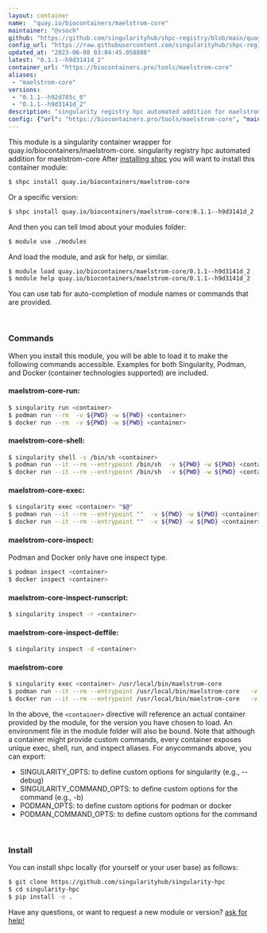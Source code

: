 ```yaml
---
layout: container
name:  "quay.io/biocontainers/maelstrom-core"
maintainer: "@vsoch"
github: "https://github.com/singularityhub/shpc-registry/blob/main/quay.io/biocontainers/maelstrom-core/container.yaml"
config_url: "https://raw.githubusercontent.com/singularityhub/shpc-registry/main/quay.io/biocontainers/maelstrom-core/container.yaml"
updated_at: "2023-06-08 03:04:45.058808"
latest: "0.1.1--h9d3141d_2"
container_url: "https://biocontainers.pro/tools/maelstrom-core"
aliases:
 - "maelstrom-core"
versions:
 - "0.1.1--h92d785c_0"
 - "0.1.1--h9d3141d_2"
description: "singularity registry hpc automated addition for maelstrom-core"
config: {"url": "https://biocontainers.pro/tools/maelstrom-core", "maintainer": "@vsoch", "description": "singularity registry hpc automated addition for maelstrom-core", "latest": {"0.1.1--h9d3141d_2": "sha256:cf5d3c83d8d12c3336fdd65c5b1ee4b61f0ef3f33a6b5a44ca373fd653038e68"}, "tags": {"0.1.1--h92d785c_0": "sha256:2bc60264f4bf2695d45e880bed4d5ca4c7a7e9a22ce4d1faccb8bf97f6f38dee", "0.1.1--h9d3141d_2": "sha256:cf5d3c83d8d12c3336fdd65c5b1ee4b61f0ef3f33a6b5a44ca373fd653038e68"}, "docker": "quay.io/biocontainers/maelstrom-core", "aliases": {"maelstrom-core": "/usr/local/bin/maelstrom-core"}}
---
```


This module is a singularity container wrapper for quay.io/biocontainers/maelstrom-core.
singularity registry hpc automated addition for maelstrom-core
After [installing shpc](#install) you will want to install this container module:


```bash
$ shpc install quay.io/biocontainers/maelstrom-core
```

Or a specific version:

```bash
$ shpc install quay.io/biocontainers/maelstrom-core:0.1.1--h9d3141d_2
```

And then you can tell lmod about your modules folder:

```bash
$ module use ./modules
```

And load the module, and ask for help, or similar.

```bash
$ module load quay.io/biocontainers/maelstrom-core/0.1.1--h9d3141d_2
$ module help quay.io/biocontainers/maelstrom-core/0.1.1--h9d3141d_2
```

You can use tab for auto-completion of module names or commands that are provided.

<br>

### Commands

When you install this module, you will be able to load it to make the following commands accessible.
Examples for both Singularity, Podman, and Docker (container technologies supported) are included.

#### maelstrom-core-run:

```bash
$ singularity run <container>
$ podman run --rm  -v ${PWD} -w ${PWD} <container>
$ docker run --rm  -v ${PWD} -w ${PWD} <container>
```

#### maelstrom-core-shell:

```bash
$ singularity shell -s /bin/sh <container>
$ podman run --it --rm --entrypoint /bin/sh  -v ${PWD} -w ${PWD} <container>
$ docker run --it --rm --entrypoint /bin/sh  -v ${PWD} -w ${PWD} <container>
```

#### maelstrom-core-exec:

```bash
$ singularity exec <container> "$@"
$ podman run --it --rm --entrypoint ""  -v ${PWD} -w ${PWD} <container> "$@"
$ docker run --it --rm --entrypoint ""  -v ${PWD} -w ${PWD} <container> "$@"
```

#### maelstrom-core-inspect:

Podman and Docker only have one inspect type.

```bash
$ podman inspect <container>
$ docker inspect <container>
```

#### maelstrom-core-inspect-runscript:

```bash
$ singularity inspect -r <container>
```

#### maelstrom-core-inspect-deffile:

```bash
$ singularity inspect -d <container>
```


#### maelstrom-core

```bash
$ singularity exec <container> /usr/local/bin/maelstrom-core
$ podman run --it --rm --entrypoint /usr/local/bin/maelstrom-core   -v ${PWD} -w ${PWD} <container> -c " $@"
$ docker run --it --rm --entrypoint /usr/local/bin/maelstrom-core   -v ${PWD} -w ${PWD} <container> -c " $@"
```



In the above, the `<container>` directive will reference an actual container provided
by the module, for the version you have chosen to load. An environment file in the
module folder will also be bound. Note that although a container
might provide custom commands, every container exposes unique exec, shell, run, and
inspect aliases. For anycommands above, you can export:

 - SINGULARITY_OPTS: to define custom options for singularity (e.g., --debug)
 - SINGULARITY_COMMAND_OPTS: to define custom options for the command (e.g., -b)
 - PODMAN_OPTS: to define custom options for podman or docker
 - PODMAN_COMMAND_OPTS: to define custom options for the command

<br>

### Install

You can install shpc locally (for yourself or your user base) as follows:

```bash
$ git clone https://github.com/singularityhub/singularity-hpc
$ cd singularity-hpc
$ pip install -e .
```

Have any questions, or want to request a new module or version? [ask for help!](https://github.com/singularityhub/singularity-hpc/issues)
